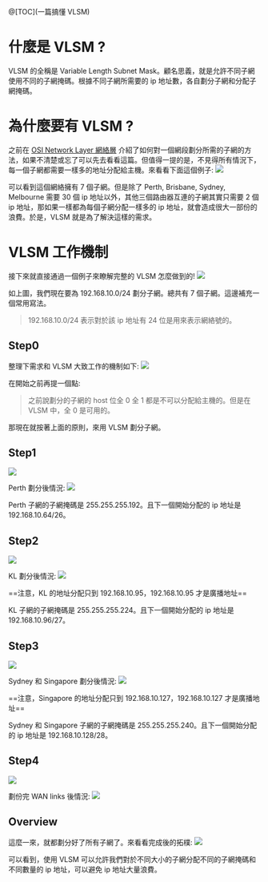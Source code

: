@[TOC](一篇搞懂 VLSM)

# 什麼是 VLSM ?
VLSM 的全稱是 Variable Length Subnet Mask。顧名思義，就是允許不同子網使用不同的子網掩碼。根據不同子網所需要的 ip 地址數，各自劃分子網和分配子網掩碼。

# 為什麼要有 VLSM ?
之前在 [OSI Network Layer 網絡層](https://blog.csdn.net/weixin_46803507/article/details/106865151) 介紹了如何對一個網段劃分所需的子網的方法，如果不清楚或忘了可以先去看看這篇。但值得一提的是，不見得所有情況下，每一個子網都需要一樣多的地址分配給主機。來看看下面這個例子:
![](https://wtfhhh.oss-cn-beijing.aliyuncs.com/net-23.png)

可以看到這個網絡擁有 7 個子網。但是除了 Perth, Brisbane, Sydney, Melbourne 需要 30 個 ip 地址以外，其他三個路由器互連的子網其實只需要 2 個 ip 地址，那如果一樣都為每個子網分配一樣多的 ip 地址，就會造成很大一部份的浪費。於是，VLSM 就是為了解決這樣的需求。

# VLSM 工作機制
接下來就直接通過一個例子來瞭解完整的 VLSM 怎麼做到的!
![](https://wtfhhh.oss-cn-beijing.aliyuncs.com/net-24.png)

如上圖，我們現在要為 192.168.10.0/24 劃分子網。總共有 7 個子網。這邊補充一個常用寫法。
> 192.168.10.0/24 表示對於該 ip 地址有 24 位是用來表示網絡號的。

## Step0
整理下需求和 VLSM 大致工作的機制如下:
![](https://wtfhhh.oss-cn-beijing.aliyuncs.com/net-25.png)

在開始之前再提一個點:
> 之前說劃分的子網的 host 位全 0 全 1 都是不可以分配給主機的。但是在 VLSM 中，全 0 是可用的。

那現在就按著上面的原則，來用 VLSM 劃分子網。

## Step1
![](https://wtfhhh.oss-cn-beijing.aliyuncs.com/net-26.png)

Perth 劃分後情況:
![](https://wtfhhh.oss-cn-beijing.aliyuncs.com/net-27.png)

Perth 子網的子網掩碼是 255.255.255.192。且下一個開始分配的 ip 地址是 192.168.10.64/26。

## Step2
![](https://wtfhhh.oss-cn-beijing.aliyuncs.com/net-28.png)

KL 劃分後情況:
![](https://wtfhhh.oss-cn-beijing.aliyuncs.com/net-29.png)

==注意，KL 的地址分配只到 192.168.10.95，192.168.10.95 才是廣播地址==

KL 子網的子網掩碼是 255.255.255.224。且下一個開始分配的 ip 地址是 192.168.10.96/27。

## Step3
![](https://wtfhhh.oss-cn-beijing.aliyuncs.com/net-30.png)

Sydney 和 Singapore 劃分後情況:
![](https://wtfhhh.oss-cn-beijing.aliyuncs.com/net-31.png)

==注意，Singapore 的地址分配只到 192.168.10.127，192.168.10.127 才是廣播地址==

Sydney 和 Singapore 子網的子網掩碼是 255.255.255.240。且下一個開始分配的 ip 地址是 192.168.10.128/28。

## Step4
![](https://wtfhhh.oss-cn-beijing.aliyuncs.com/net-32.png)

劃份完 WAN links 後情況:
![](https://wtfhhh.oss-cn-beijing.aliyuncs.com/net-33.png)

## Overview
這麼一來，就都劃分好了所有子網了。來看看完成後的拓樸:
![](https://wtfhhh.oss-cn-beijing.aliyuncs.com/net-34.png)

可以看到，使用 VLSM 可以允許我們對於不同大小的子網分配不同的子網掩碼和不同數量的 ip 地址，可以避免 ip 地址大量浪費。

